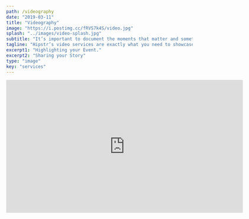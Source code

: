 ```yaml
---
path: /videography
date: "2019-03-11"
title: "Videography"
image: "https://i.postimg.cc/fRVS7k4S/video.jpg"
splash: "../images/video-splash.jpg"
subtitle: "It’s important to document the moments that matter and sometimes still images aren’t enough. Our Videography packages are tailored to your video needs. Our Corporate Videography packages are built around your professional needs, while our Social videography packages were designed to capture the essence of a couple’s story or any of your special days."
tagline: "Hipstr’s video services are exactly what you need to showcase your brand or event in the way that makes you shine."
excerpt1: "Highlighting your Event."
excerpt2: "Sharing your Story"
type: "image"
key: "services"
---
```


<iframe src="https://player.vimeo.com/video/352340154" width="640" height="360" frameborder="0" allow="autoplay; fullscreen" allowfullscreen></iframe>
